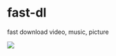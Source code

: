 # fast-dl
fast download video, music, picture

<img src='https://user-images.githubusercontent.com/40727745/213396410-8391da6a-12b1-4a72-b951-894d1a0ca11a.png'>
